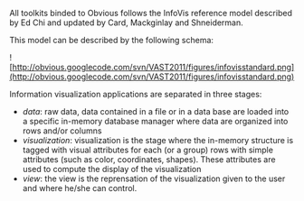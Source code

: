 All toolkits binded to Obvious follows the InfoVis reference model described by Ed Chi and updated by Card, Mackginlay and Shneiderman.

This model can be described by the following schema:

![http://obvious.googlecode.com/svn/VAST2011/figures/infovisstandard.png](http://obvious.googlecode.com/svn/VAST2011/figures/infovisstandard.png)

Information visualization applications are separated in three stages:

  * _data_: raw data, data contained in a file or in a data base are loaded into a specific in-memory database manager where data are organized into rows and/or columns
  * _visualization_: visualization is the stage where the in-memory structure is tagged with visual attributes for each (or a group) rows with simple attributes (such as color, coordinates, shapes). These attributes are used to compute the display of the visualization
  * _view_: the view is the reprensation of the visualization given to the user and where he/she can control.